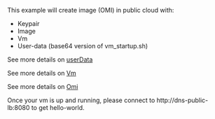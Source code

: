 This example will create image (OMI) in public cloud with:
* Keypair
* Image
* Vm
* User-data (base64 version of vm_startup.sh)

See more details on [userData](https://docs.outscale.com/en/userguide/Configuring-an-Instance-with-User-Data-and-OUTSCALE-Tags.html)

See more details on [Vm](https://docs.outscale.com/en/userguide/About-Instances.html)

See more details on [Omi](https://docs.outscale.com/en/userguide/OUTSCALE-Machine-Images-(OMIs).html)

Once your vm is up and running, please connect to http://dns-public-lb:8080 to get hello-world.